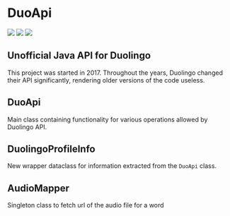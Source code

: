 # DuoApi
[![](https://img.shields.io/github/languages/top/llusx/DuoApi.svg)]()
[![](https://img.shields.io/github/last-commit/llusx/DuoApi)]()
[![](https://img.shields.io/maintenance/yes/2019)]()

Unofficial Java API for Duolingo
---

This project was started in 2017. 
Throughout the years, Duolingo changed their API significantly, rendering older versions of the code useless.

## DuoApi
Main class containing functionality for various operations allowed by Duolingo API.
## DuolingoProfileInfo
New wrapper dataclass for information extracted from the `DuoApi` class.
## AudioMapper
Singleton class to fetch url of the audio file for a word